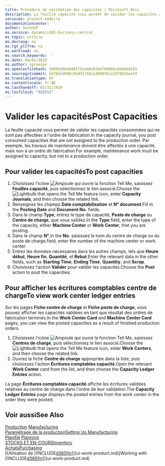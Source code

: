 ```yaml
---
title: Procédure de validation des capacités | Microsoft Docs
description: La feuille capacité vous permet de valider les capacités consommées qui ne sont pas affectées à l'ordre de fabrication. Par exemple, les travaux de maintenance doivent être affectés à une capacité, mais non à un ordre de fabrication.
services: project-madeira
documentationcenter: ''
author: SorenGP
ms.service: dynamics365-business-central
ms.topic: article
ms.devlang: na
ms.tgt_pltfrm: na
ms.workload: na
ms.search.keywords: ''
ms.date: 04/01/2019
ms.author: sgroespe
ms.openlocfilehash: 58005b8b4d401f5eab8a934d7b00b610b64b4281
ms.sourcegitcommit: bd78a5d990c9e83174da1409076c22df8b35eafd
ms.translationtype: HT
ms.contentlocale: fr-BE
ms.lasthandoff: 03/31/2019
ms.locfileid: "928313"
---
```

# <a name="post-capacities"></a><span data-ttu-id="cbf77-104">Valider les capacités</span><span class="sxs-lookup"><span data-stu-id="cbf77-104">Post Capacities</span></span>
<span data-ttu-id="cbf77-105">La feuille capacité vous permet de valider les capacités consommées qui ne sont pas affectées à l'ordre de fabrication.</span><span class="sxs-lookup"><span data-stu-id="cbf77-105">In the capacity journal, you post consumed capacities that are not assigned to the production order.</span></span> <span data-ttu-id="cbf77-106">Par exemple, les travaux de maintenance doivent être affectés à une capacité, mais non à un ordre de fabrication.</span><span class="sxs-lookup"><span data-stu-id="cbf77-106">For example, maintenance work must be assigned to capacity, but not to a production order.</span></span>  

## <a name="to-post-capacities"></a><span data-ttu-id="cbf77-107">Pour valider les capacités</span><span class="sxs-lookup"><span data-stu-id="cbf77-107">To post capacities</span></span>  
1.  <span data-ttu-id="cbf77-108">Choisissez l'icône ![Ampoule qui ouvre la fonction Tell Me](media/ui-search/search_small.png "Dites-moi ce que vous voulez faire"), saisissez **Feuilles capacité**, puis sélectionnez le lien associé.</span><span class="sxs-lookup"><span data-stu-id="cbf77-108">Choose the ![Lightbulb that opens the Tell Me feature](media/ui-search/search_small.png "Tell me what you want to do") icon, enter **Capacity Journals**, and then choose the related link.</span></span>  
2.  <span data-ttu-id="cbf77-109">Renseignez les champs **Date comptabilisation** et **N° document**.</span><span class="sxs-lookup"><span data-stu-id="cbf77-109">Fill in the **Posting Date** and **Document No.** fields.</span></span>  
3.  <span data-ttu-id="cbf77-110">Dans le champ **Type**, entrez le type de capacité, **Poste de charge** ou **Centre de charge**, que vous validez.</span><span class="sxs-lookup"><span data-stu-id="cbf77-110">In the **Type** field, enter the type of the capacity, either **Machine Center** or **Work Center**, that you are posting.</span></span>  
4.  <span data-ttu-id="cbf77-111">Dans le champ **N°**,</span><span class="sxs-lookup"><span data-stu-id="cbf77-111">In the **No.**</span></span> <span data-ttu-id="cbf77-112">saisissez le nom du centre de charge ou du poste de charge.</span><span class="sxs-lookup"><span data-stu-id="cbf77-112">field, enter the number of the machine center or work center.</span></span>  
5.  <span data-ttu-id="cbf77-113">Entrez les données nécessaires dans les autres champs, tels que **Heure début**, **Heure fin**, **Quantité**, et **Rebut**.</span><span class="sxs-lookup"><span data-stu-id="cbf77-113">Enter the relevant data in the other fields, such as **Starting Time**, **Ending Time**, **Quantity**, and **Scrap**.</span></span>  
6.  <span data-ttu-id="cbf77-114">Choisissez l'action **Valider** pour valider les capacités.</span><span class="sxs-lookup"><span data-stu-id="cbf77-114">Choose the **Post** action to post the capacities.</span></span>  

## <a name="to-view-work-center-ledger-entries"></a><span data-ttu-id="cbf77-115">Pour afficher les écritures comptables centre de charge</span><span class="sxs-lookup"><span data-stu-id="cbf77-115">To view work center ledger entries</span></span>  
<span data-ttu-id="cbf77-116">Sur les pages **Fiche centre de charge** et **Fiche poste de charge**, vous pouvez afficher les capacités validées en tant que résultat des ordres de fabrication terminés.</span><span class="sxs-lookup"><span data-stu-id="cbf77-116">In the **Work Center Card** and **Machine Center Card** pages, you can view the posted capacities as a result of finished production orders.</span></span>    
1.  <span data-ttu-id="cbf77-117">Choisissez l'icône ![Ampoule qui ouvre la fonction Tell Me](media/ui-search/search_small.png "Dites-moi ce que vous voulez faire"), saisissez **Centres de charge**, puis sélectionnez le lien associé.</span><span class="sxs-lookup"><span data-stu-id="cbf77-117">Choose the ![Lightbulb that opens the Tell Me feature](media/ui-search/search_small.png "Tell me what you want to do") icon, enter **Work Centers**, and then choose the related link.</span></span>  
2.  <span data-ttu-id="cbf77-118">Ouvrez la fiche **Centre de charge** appropriée dans la liste, puis choisissez l'action **Écritures comptables capacité**.</span><span class="sxs-lookup"><span data-stu-id="cbf77-118">Open the relevant **Work Center** card from the list, and then choose the **Capacity Ledger Entries** action.</span></span>  

<span data-ttu-id="cbf77-119">La page **Écritures comptables capacité** affiche les écritures validées relatives au centre de charge dans l'ordre de leur validation.</span><span class="sxs-lookup"><span data-stu-id="cbf77-119">The **Capacity Ledger Entries** page displays the posted entries from the work center in the order they were posted.</span></span>   

## <a name="see-also"></a><span data-ttu-id="cbf77-120">Voir aussi</span><span class="sxs-lookup"><span data-stu-id="cbf77-120">See Also</span></span>  
<span data-ttu-id="cbf77-121">[Production](production-manage-manufacturing.md)  </span><span class="sxs-lookup"><span data-stu-id="cbf77-121">[Manufacturing](production-manage-manufacturing.md)  </span></span>  
[<span data-ttu-id="cbf77-122">Paramétrage de la production</span><span class="sxs-lookup"><span data-stu-id="cbf77-122">Setting Up Manufacturing</span></span>](production-configure-production-processes.md)  
<span data-ttu-id="cbf77-123">[Planifié](production-planning.md)    </span><span class="sxs-lookup"><span data-stu-id="cbf77-123">[Planning](production-planning.md)    </span></span>  
[<span data-ttu-id="cbf77-124">STOCKS ET EN-COURS</span><span class="sxs-lookup"><span data-stu-id="cbf77-124">Inventory</span></span>](inventory-manage-inventory.md)  
[<span data-ttu-id="cbf77-125">Achats</span><span class="sxs-lookup"><span data-stu-id="cbf77-125">Purchasing</span></span>](purchasing-manage-purchasing.md)  
<span data-ttu-id="cbf77-126">[Utilisation de [!INCLUDE[d365fin](includes/d365fin_md.md)]](ui-work-product.md)</span><span class="sxs-lookup"><span data-stu-id="cbf77-126">[Working with [!INCLUDE[d365fin](includes/d365fin_md.md)]](ui-work-product.md)</span></span>
